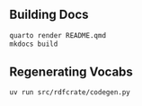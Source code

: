 ## Building Docs

```bash
quarto render README.qmd
mkdocs build
```

## Regenerating Vocabs

```bash
uv run src/rdfcrate/codegen.py
```
